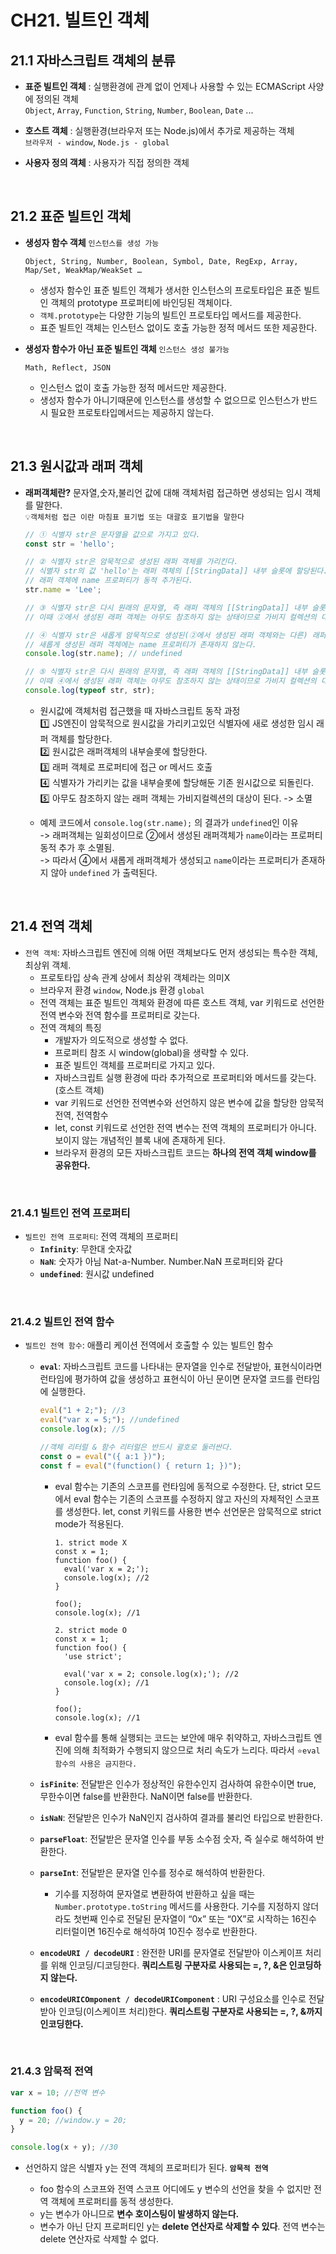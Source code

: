 # CH21. 빌트인 객체

## 21.1  자바스크립트 객체의 분류
- **표준 빌트인 객체** : 실행환경에 관계 없이 언제나 사용할 수 있는 ECMAScript 사양에 정의된 객체   
  `Object`, `Array`, `Function`, `String`, `Number`, `Boolean`, `Date` ...

- **호스트 객체** : 실행환경(브라우저 또는 Node.js)에서 추가로 제공하는 객체   
  `브라우저 - window`, `Node.js - global`
  
- **사용자 정의 객체** : 사용자가 직접 정의한 객체
  
<br>

## 21.2  표준 빌트인 객체
- **생성자 함수 객체** `인스턴스를 생성 가능`
  
  ```
  Object, String, Number, Boolean, Symbol, Date, RegExp, Array, Map/Set, WeakMap/WeakSet …
  ```
  + 생성자 함수인 표준 빌트인 객체가 생서한 인스턴스의 프로토타입은 표준 빌트인 객체의 prototype 프로퍼티에 바인딩된 객체이다.
  + `객체.prototype`는 다양한 기능의 빌트인 프로토타입 메서드를 제공한다.
  + 표준 빌트인 객체는 인스턴스 없이도 호출 가능한 정적 메서드 또한 제공한다.
    
- **생성자 함수가 아닌 표준 빌트인 객체** `인스턴스 생성 불가능`
  ```
  Math, Reflect, JSON
  ```
  + 인스턴스 없이 호출 가능한 정적 메서드만 제공한다.
  + 생성자 함수가 아니기때문에 인스턴스를 생성할 수 없으므로 인스턴스가 반드시 필요한 프로토타입메서드는 제공하지 않는다.
  

<br>

## 21.3  원시값과 래퍼 객체
- **래퍼객체란?**
  문자열,숫자,불리언 값에 대해 객체처럼 접근하면 생성되는 임시 객체를 말한다.   
  `💡객체처럼 접근 이란 마침표 표기법 또는 대괄호 표기법을 말한다`
  
  ```jsx
  // ① 식별자 str은 문자열을 값으로 가지고 있다.
  const str = 'hello';
  
  // ② 식별자 str은 암묵적으로 생성된 래퍼 객체를 가리킨다.
  // 식별자 str의 값 'hello'는 래퍼 객체의 [[StringData]] 내부 슬롯에 할당된다.
  // 래퍼 객체에 name 프로퍼티가 동적 추가된다.
  str.name = 'Lee';
  
  // ③ 식별자 str은 다시 원래의 문자열, 즉 래퍼 객체의 [[StringData]] 내부 슬롯에 할당된 원시값을 갖는다.
  // 이때 ②에서 생성된 래퍼 객체는 아무도 참조하지 않는 상태이므로 가비지 컬렉션의 대상이 된다.
  
  // ④ 식별자 str은 새롭게 암묵적으로 생성된(②에서 생성된 래퍼 객체와는 다른) 래퍼 객체를 가리킨다.
  // 새롭게 생성된 래퍼 객체에는 name 프로퍼티가 존재하지 않는다.
  console.log(str.name); // undefined
  
  // ⑤ 식별자 str은 다시 원래의 문자열, 즉 래퍼 객체의 [[StringData]] 내부 슬롯에 할당된 원시값을 갖는다.
  // 이때 ④에서 생성된 래퍼 객체는 아무도 참조하지 않는 상태이므로 가비지 컬렉션의 대상이 된다.
  console.log(typeof str, str);
  ```
  + 원시값에 객체처럼 접근했을 때 자바스크립트 동작 과정   
    1️⃣ JS엔진이 암묵적으로 원시값을 가리키고있던 식별자에 새로 생성한 임시 래퍼 객체를 할당한다.   
    2️⃣ 원시값은 래퍼객체의 내부슬롯에 할당한다.   
    3️⃣ 래퍼 객체로 프로퍼티에 접근 or 메서드 호출   
    4️⃣ 식별자가 가리키는 값을 내부슬롯에 할당해둔 기존 원시값으로 되돌린다.   
    5️⃣ 아무도 참조하지 않는 래퍼 객체는 가비지컬렉션의 대상이 된다. -> 소멸
    
  + 예제 코드에서 `console.log(str.name);` 의 결과가 `undefined`인 이유   
  -> 래퍼객체는 일회성이므로 ②에서 생성된 래퍼객체가 `name`이라는 프로퍼티 동적 추가 후 소멸됨.   
  -> 따라서 ④에서 새롭게 래퍼객체가 생성되고 `name`이라는 프로퍼티가 존재하지 않아 `undefined` 가 출력된다.

<br>

## 21.4 전역 객체
- `전역 객체`: 자바스크립트 엔진에 의해 어떤 객체보다도 먼저 생성되는 특수한 객체, 최상위 객체.
  - 프로토타입 상속 관계 상에서 최상위 객체라는 의미X 
  - 브라우저 환경 `window`, Node.js 환경 `global`
  - 전역 객체는 표준 빌트인 객체와 환경에 따른 호스트 객체, var 키워드로 선언한 전역 변수와 전역 함수를 프로퍼티로 갖는다.
  - 전역 객체의 특징
    - 개발자가 의도적으로 생성할 수 없다.
    - 프로퍼티 참조 시 window(global)을 생략할 수 있다.
    - 표준 빌트인 객체를 프로퍼티로 가지고 있다.
    - 자바스크립트 실행 환경에 따라 추가적으로 프로퍼티와 메서드를 갖는다. (호스트 객체)
    - var 키워드로 선언한 전역변수와 선언하지 않은 변수에 값을 할당한 암묵적 전역, 전역함수
    - let, const 키워드로 선언한 전역 변수는 전역 객체의 프로퍼티가 아니다. 보이지 않는 개념적인 블록 내에 존재하게 된다.
    - 브라우저 환경의 모든 자바스크립트 코드는 **하나의 전역 객체 window를 공유한다.**

 <br>
 
### 21.4.1 빌트인 전역 프로퍼티

- `빌트인 전역 프로퍼티`: 전역 객체의 프로퍼티
  - **`Infinity`**: 무한대 숫자값
  - **`NaN`**: 숫자가 아님 Nat-a-Number. Number.NaN 프로퍼티와 같다
  - **`undefined`**: 원시값 undefined

<br>

### 21.4.2 빌트인 전역 함수

- `빌트인 전역 함수`: 애플리 케이션 전역에서 호출할 수 있는 빌트인 함수
  - **`eval`**: 자바스크립트 코드를 나타내는 문자열을 인수로 전달받아, 표현식이라면 런타임에 평가하여 값을 생성하고 표현식이 아닌 문이면 문자열 코드를 런타임에 실행한다.
    
    ```jsx
    eval("1 + 2;"); //3
    eval("var x = 5;"); //undefined
    console.log(x); //5

    //객체 리터럴 & 함수 리터럴은 반드시 괄호로 둘러싼다.
    const o = eval("({ a:1 })");
    const f = eval("(function() { return 1; })");
    ```
    - eval 함수는 기존의 스코프를 런타임에 동적으로 수정한다.
      단, strict 모드에서 eval 함수는 기존의 스코프를 수정하지 않고 자신의 자체적인 스코프를 생성한다.
      let, const 키워드를 사용한 변수 선언문은 암묵적으로 strict mode가 적용된다.
      
          
          1. strict mode X
          const x = 1;
          function foo() {
          	eval('var x = 2;');
          	console.log(x); //2
          }

          foo();
          console.log(x); //1

          2. strict mode O
          const x = 1;
          function foo() {
          	'use strict';

          	eval('var x = 2; console.log(x);'); //2
          	console.log(x); //1
          }

          foo();
          console.log(x); //1
          
      
    - eval 함수를 통해 실행되는 코드는 보안에 매우 취약하고, 자바스크립트 엔진에 의해 최적화가 수행되지 않으므로 처리 속도가 느리다. 따라서 `⭐eval함수의 사용은 금지한다.`
  - **`isFinite`**: 전달받은 인수가 정상적인 유한수인지 검사하여 유한수이면 true, 무한수이면 false를 반환한다. NaN이면 false를 반환한다.
  - **`isNaN`**: 전달받은 인수가 NaN인지 검사하여 결과를 불리언 타입으로 반환한다.
  - **`parseFloat`**: 전달받은 문자열 인수를 부동 소수점 숫자, 즉 실수로 해석하여 반환한다.
  - **`parseInt`**: 전달받은 문자열 인수를 정수로 해석하여 반환한다.
    - 기수를 지정하여 문자열로 변환하여 반환하고 싶을 때는 `Number.prototype.toString` 메서드를 사용한다. 기수를 지정하지 않더라도 첫번째 인수로 전달된 문자열이 “0x” 또는 “0X”로 시작하는 16진수 리터럴이면 16진수로 해석하여 10진수 정수로 반환한다.
  - **`encodeURI / decodeURI`** : 완전한 URI를 문자열로 전달받아 이스케이프 처리를 위해 인코딩/디코딩한다. **쿼리스트링 구분자로 사용되는 =, ?, &은 인코딩하지 않는다.**
  - **`encodeURICOmponent / decodeURIComponent`** : URI 구성요소를 인수로 전달받아 인코딩(이스케이프 처리)한다. **쿼리스트링 구분자로 사용되는 =, ?, &까지 인코딩한다.**

<br>

### 21.4.3 암묵적 전역

```jsx
var x = 10; //전역 변수

function foo() {
  y = 20; //window.y = 20;
}

console.log(x + y); //30
```

- 선언하지 않은 식별자 y는 전역 객체의 프로퍼티가 된다. **`암묵적 전역`**
  
  - foo 함수의 스코프와 전역 스코프 어디에도 y 변수의 선언을 찾을 수 없지만 전역 객체에 프로퍼티를 동적 생성한다.
  - y는 변수가 아니므로 **변수 호이스팅이 발생하지 않는다.**
  - 변수가 아닌 단지 프로퍼티인 y는 **delete 연산자로 삭제할 수 있다**. 전역 변수는 delete 연산자로 삭제할 수 없다.
